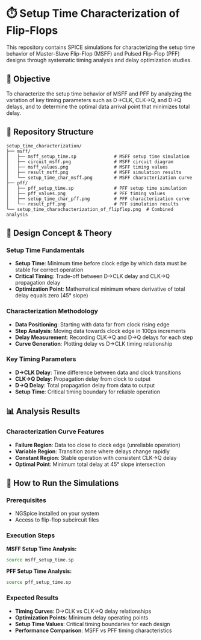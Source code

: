 # ⏱️ Setup Time Characterization of Flip-Flops

This repository contains SPICE simulations for characterizing the setup time behavior of Master-Slave Flip-Flop (MSFF) and Pulsed Flip-Flop (PFF) designs through systematic timing analysis and delay optimization studies.

## 🎯 Objective

To characterize the setup time behavior of MSFF and PFF by analyzing the variation of key timing parameters such as D→CLK, CLK→Q, and D→Q delays, and to determine the optimal data arrival point that minimizes total delay.

## 📁 Repository Structure

```
setup_time_characterization/
├── msff/
│   ├── msff_setup_time.sp              # MSFF setup time simulation
│   ├── circuit_msff.png                # MSFF circuit diagram
│   ├── msff_values.png                 # MSFF timing values
│   ├── result_msff.png                 # MSFF simulation results
│   └── setup_time_char_msff.png        # MSFF characterization curve
├── pff/
│   ├── pff_setup_time.sp               # PFF setup time simulation
│   ├── pff_values.png                  # PFF timing values
│   ├── setup_time_char_pff.png         # PFF characterization curve
│   └── result_pff.png                  # PFF simulation results
└── setup_time_charachacterization_of_flipflop.png  # Combined analysis
```

## 🔬 Design Concept & Theory

### Setup Time Fundamentals
- **Setup Time**: Minimum time before clock edge by which data must be stable for correct operation
- **Critical Timing**: Trade-off between D→CLK delay and CLK→Q propagation delay
- **Optimization Point**: Mathematical minimum where derivative of total delay equals zero (45° slope)

### Characterization Methodology
- **Data Positioning**: Starting with data far from clock rising edge
- **Step Analysis**: Moving data towards clock edge in 100ps increments
- **Delay Measurement**: Recording CLK→Q and D→Q delays for each step
- **Curve Generation**: Plotting delay vs D→CLK timing relationship

### Key Timing Parameters
- **D→CLK Delay**: Time difference between data and clock transitions
- **CLK→Q Delay**: Propagation delay from clock to output
- **D→Q Delay**: Total propagation delay from data to output
- **Setup Time**: Critical timing boundary for reliable operation

## 📊 Analysis Results

### Characterization Curve Features
- **Failure Region**: Data too close to clock edge (unreliable operation)
- **Variable Region**: Transition zone where delays change rapidly
- **Constant Region**: Stable operation with consistent CLK→Q delay
- **Optimal Point**: Minimum total delay at 45° slope intersection

## 🚀 How to Run the Simulations

### Prerequisites
- NGSpice installed on your system
- Access to flip-flop subcircuit files

### Execution Steps

**MSFF Setup Time Analysis:**
```bash
source msff_setup_time.sp
```

**PFF Setup Time Analysis:**
```bash
source pff_setup_time.sp
```

### Expected Results
- **Timing Curves**: D→CLK vs CLK→Q delay relationships
- **Optimization Points**: Minimum delay operating points
- **Setup Time Values**: Critical timing boundaries for each design
- **Performance Comparison**: MSFF vs PFF timing characteristics
